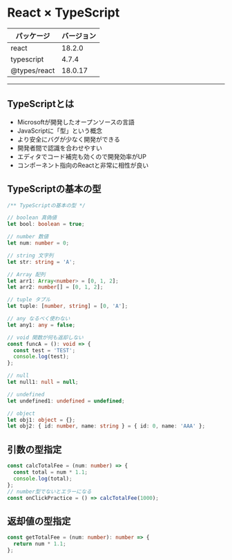 # React × TypeScript

| パッケージ | バージョン |
| ----- | ----- |
| react | 18.2.0 |
| typescript | 4.7.4 |
| @types/react | 18.0.17 |

---

## TypeScriptとは
- Microsoftが開発したオープンソースの言語
- JavaScriptに「型」という概念
- より安全にバグが少なく開発ができる
- 開発者間で認識を合わせやすい
- エディタでコード補完も効くので開発効率がUP
- コンポーネント指向のReactと非常に相性が良い

## TypeScriptの基本の型
```ts
/** TypeScriptの基本の型 */

// boolean 真偽値
let bool: boolean = true;

// number 数値
let num: number = 0;

// string 文字列
let str: string = 'A';

// Array 配列
let arr1: Array<number> = [0, 1, 2];
let arr2: number[] = [0, 1, 2];

// tuple タプル
let tuple: [number, string] = [0, 'A'];

// any なるべく使わない
let any1: any = false;

// void 関数が何も返却しない
const funcA = (): void => {
  const test = 'TEST';
  console.log(test);
};

// null
let null1: null = null;

// undefined
let undefined1: undefined = undefined;

// object
let obj1: object = {};
let obj2: { id: number, name: string } = { id: 0, name: 'AAA' };
```

## 引数の型指定
```ts
const calcTotalFee = (num: number) => {
  const total = num * 1.1;
  console.log(total);
};
// number型でないとエラーになる
const onClickPractice = () => calcTotalFee(1000);
```

## 返却値の型指定
```ts
const getTotalFee = (num: number): number => {
  return num * 1.1;
};
```
